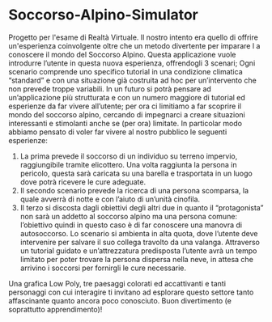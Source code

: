 # Soccorso-Alpino-Simulator
Progetto per l'esame di Realtà Virtuale. Il nostro intento era quello di offrire un'esperienza coinvolgente oltre che un metodo divertente per imparare l a conoscere il mondo del Soccorso Alpino. 
Questa applicazione vuole introdurre l’utente in questa nuova esperienza, offrendogli 3 scenari; Ogni scenario comprende uno specifico tutorial in una condizione climatica “standard” e con una situazione già costruita ad hoc per un’intervento che non prevede troppe variabili. In un futuro si potrà pensare ad un’applicazione più strutturata e con un numero maggiore di tutorial ed esperienze da far vivere all’utente; per ora ci limitiamo a far scoprire il mondo del soccorso alpino, cercando di impegnarci a creare situazioni interessanti e stimolanti anche se (per ora) limitate. In particolar modo abbiamo pensato di voler far vivere al nostro pubblico le seguenti esperienze:
1. La prima prevede il soccorso di un individuo su terreno impervio, raggiungibile tramite elicottero. Una volta raggiunta la persona in pericolo, questa sarà caricata su una barella e trasportata in un luogo dove potrà ricevere le cure adeguate. 
2. Il secondo scenario prevede la ricerca di una persona scomparsa, la quale avverrà di notte e con l’aiuto di un’unità cinofila.
3. Il terzo si discosta dagli obiettivi degli altri due in quanto il “protagonista” non sarà un addetto al soccorso alpino ma una persona comune: l’obiettivo quindi in questo caso è di far conoscere una manovra di autosoccorso. Lo scenario si ambienta in alta quota, dove l’utente deve intervenire per salvare il suo collega travolto da una valanga. Attraverso un tutorial guidato e un’attrezzatura predisposta l’utente avrà un tempo limitato per poter trovare la persona dispersa nella neve, in attesa che arrivino i soccorsi per fornirgli le cure necessarie. 


Una grafica Low Poly,  tre paesaggi colorati ed accattivanti e tanti personaggi con cui interagire ti invitano ad esplorare questo settore tanto affascinante quanto ancora poco conosciuto.
Buon divertimento (e soprattutto apprendimento)!
